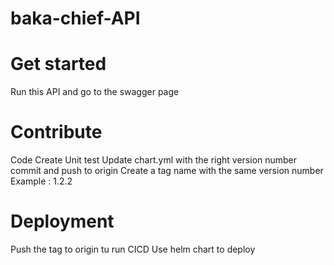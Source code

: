 # baka-chief-API

# Get started
Run this API and go to the swagger page

# Contribute 
Code
Create Unit test
Update chart.yml with the right version number
commit and push to origin
Create a tag name with the same version number
Example : 1.2.2

# Deployment
Push the tag to origin tu run CICD
Use helm chart to deploy 